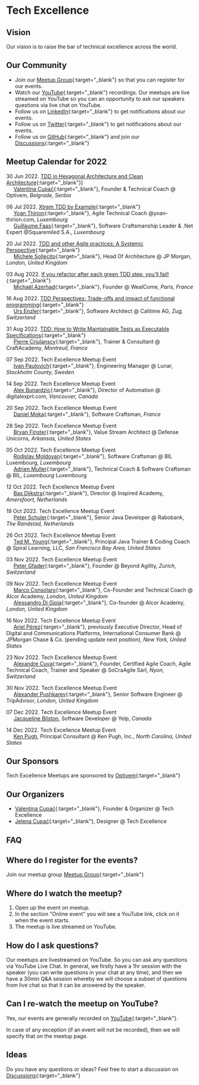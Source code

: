 # Tech Excellence

## Vision

Our vision is to raise the bar of technical excellence across the world.

## Our Community

- Join our [Meetup Group](https://www.meetup.com/techexcellence){:target="_blank"} so that you can register for our events.
- Watch our [YouTube](https://www.youtube.com/c/TechExcellence){:target="_blank"} recordings. Our meetups are live streamed on YouTube so you can an opportunity to ask our speakers questions via live chat on YouTube.
- Follow us on [LinkedIn](https://www.linkedin.com/company/techexcellenceio){:target="_blank"} to get notifications about our events.
- Follow us on [Twitter](https://twitter.com/techexcellence_){:target="_blank"} to get notifications about our events.
- Follow us on [GitHub](https://github.com/techexcellenceio){:target="_blank"} and join our [Discussions](https://github.com/techexcellenceio/techexcellence/discussions){:target="_blank"}

## Meetup Calendar for 2022

30 Jun 2022. [TDD in Hexagonal Architecture and Clean Architecture](https://www.youtube.com/watch?v=WAoqGzVDHc0){:target="_blank"}]
<br/>&nbsp;&nbsp;&nbsp;&nbsp; [Valentina Cupać](https://www.linkedin.com/in/valentinacupac/){:target="_blank"}, Founder & Technical Coach @ Optivem, *Belgrade, Serbia*

06 Jul 2022. [Xtrem TDD by Example](https://www.youtube.com/watch?v=yxO7YHkB83I){:target="_blank"}
<br/>&nbsp;&nbsp;&nbsp;&nbsp; [Yoan Thirion](https://www.linkedin.com/in/yoanthirion/){:target="_blank"}, Agile Technical Coach @yoan-thirion.com, *Luxembourg*
<br/>&nbsp;&nbsp;&nbsp;&nbsp; [Guillaume Faas](https://www.linkedin.com/in/guillaumefaas/){:target="_blank"}, Software Craftsmanship Leader & .Net Expert @Squaremiled S.A., *Luxembourg*

20 Jul 2022. [TDD and other Agile practices: A Systemic Perspective](https://www.youtube.com/watch?v=a3jUXRJRddQ){:target="_blank"}
<br/>&nbsp;&nbsp;&nbsp;&nbsp; [Michele Sollecito](https://www.linkedin.com/in/michelesollecito/){:target="_blank"}, Head Of Architecture @ JP Morgan, *London, United Kingdom*

03 Aug 2022. [If you refactor after each green TDD step, you’ll fail!](https://www.youtube.com/watch?v=Vi_FtRXopdQ){:target="_blank"}
<br/>&nbsp;&nbsp;&nbsp;&nbsp; [Michaël Azerhad](https://www.linkedin.com/in/micha%C3%ABl-azerhad-9058a044/){:target="_blank"}, Founder @ WealCome, *Paris, France*

16 Aug 2022. [TDD Perspectives: Trade-offs and impact of functional programming](https://www.youtube.com/watch?v=JcKLqX8wuR4){:target="_blank"}
<br/>&nbsp;&nbsp;&nbsp;&nbsp; [Urs Enzler](https://www.linkedin.com/in/ursenzler/){:target="_blank"}, Software Architect @ Calitime AG, *Zug, Switzerland*

31 Aug 2022. [TDD: How to Write Maintainable Tests as Executable Specifications](https://www.youtube.com/watch?v=z58ckvPYVAI){:target="_blank"}
<br/>&nbsp;&nbsp;&nbsp;&nbsp; [Pierre Criulanscy](https://www.linkedin.com/in/pierre-criulanscy/){:target="_blank"}, Trainer & Consultant @ CraftAcademy, *Montreuil, France*

07 Sep 2022. Tech Excellence Meetup Event
<br/>&nbsp;&nbsp;&nbsp;&nbsp; [Ivan Paulovich](https://www.linkedin.com/in/ivanpaulovich/){:target="_blank"}, Engineering Manager @ Lunar, *Stockholm County, Sweden*

14 Sep 2022. Tech Excellence Meetup Event
<br/>&nbsp;&nbsp;&nbsp;&nbsp; [Alex Bunardzic](https://www.linkedin.com/in/alexbunardzic/){:target="_blank"}, Director of Automation @ digitalexprt.com, *Vancouver, Canada*

20 Sep 2022. Tech Excellence Meetup Event
<br/>&nbsp;&nbsp;&nbsp;&nbsp; [Daniel Moka](https://www.linkedin.com/in/danielmoka/){:target="_blank"}, Software Craftsman, *France*

28 Sep 2022. Tech Excellence Meetup Event
<br/>&nbsp;&nbsp;&nbsp;&nbsp; [Bryan Finster](https://www.linkedin.com/in/bryan-finster/){:target="_blank"}, Value Stream Architect @ Defense Unicorns, *Arkansas, United States*

05 Oct 2022. Tech Excellence Meetup Event
<br/>&nbsp;&nbsp;&nbsp;&nbsp; [Rodislav Moldovan](https://www.linkedin.com/in/rodislav){:target="_blank"}, Software Craftsman @ BIL Luxembourg, *Luxembourg*
<br/>&nbsp;&nbsp;&nbsp;&nbsp; [Adrien Muller](https://www.linkedin.com/in/adrien-muller-566373a/){:target="_blank"}, Technical Coach & Software Craftsman @ BIL, *Luxembourg* Luxembourg

12 Oct 2022. Tech Excellence Meetup Event
<br/>&nbsp;&nbsp;&nbsp;&nbsp; [Bas Dijkstra](https://www.linkedin.com/in/basdijkstra/){:target="_blank"}, Director @ Inspired Academy, *Amersfoort, Netherlands*

19 Oct 2022. Tech Excellence Meetup Event
<br/>&nbsp;&nbsp;&nbsp;&nbsp; [Peter Schuler](https://www.linkedin.com/in/peterschuler/){:target="_blank"}, Senior Java Developer @ Rabobank, *The Randstad, Netherlands*

26 Oct 2022. Tech Excellence Meetup Event
<br/>&nbsp;&nbsp;&nbsp;&nbsp; [Ted M. Young](https://www.linkedin.com/in/tedmyoung/){:target="_blank"}, Principal Java Trainer & Coding Coach @ Spiral Learning, LLC, *San Francisco Bay Area, United States*

03 Nov 2022. Tech Excellence Meetup Event
<br/>&nbsp;&nbsp;&nbsp;&nbsp; [Peter Gfader](https://www.linkedin.com/in/petergfader/){:target="_blank"}, Founder @ Beyond Agility, *Zurich, Switzerland*

09 Nov 2022. Tech Excellence Meetup Event
<br/>&nbsp;&nbsp;&nbsp;&nbsp; [Marco Consolaro](https://www.linkedin.com/in/consolaro/){:target="_blank"}, Co-Founder and Technical Coach @ Alcor Academy, *London, United Kingdom*
<br/>&nbsp;&nbsp;&nbsp;&nbsp; [Alessandro Di Gioia](https://www.linkedin.com/in/alessandro-di-gioia/){:target="_blank"}, Co-founder @ Alcor Academy, *London, United Kingdom*

16 Nov 2022. Tech Excellence Meetup Event
<br/>&nbsp;&nbsp;&nbsp;&nbsp; [Ariel Pérez](https://www.linkedin.com/in/arielxperez/){:target="_blank"}, previously Executive Director, Head of Digital and Communications Platforms, International Consumer Bank @ JPMorgan Chase & Co. (pending update next position), *New York, United States*

23 Nov 2022. Tech Excellence Meetup Event
<br/>&nbsp;&nbsp;&nbsp;&nbsp; [Alexandre Cuva](https://www.linkedin.com/in/cuvaalex/){:target="_blank"}, Founder, Certified Agile Coach, Agile Technical Coach, Trainer and Speaker @ SoCraAgile Sàrl, *Nyon, Switzerland*

30 Nov 2022. Tech Excellence Meetup Event
<br/>&nbsp;&nbsp;&nbsp;&nbsp; [Alexander Pushkarev](https://www.linkedin.com/in/alexpushkarev/){:target="_blank"}, Senior Software Engineer @ TripAdvisor, *London, United Kingdom*

07 Dec 2022. Tech Excellence Meetup Event
<br/>&nbsp;&nbsp;&nbsp;&nbsp; [Jacqueline Bilston](https://www.linkedin.com/in/jacqueline-bilston-bb09b1122/), Software Developer @ Yelp, *Canada*

14 Dec 2022. Tech Excellence Meetup Event
<br/>&nbsp;&nbsp;&nbsp;&nbsp; [Ken Pugh](https://www.linkedin.com/in/kenpugh/), Principal Consultant @ Ken Pugh, Inc., *North Carolina, United States*

## Our Sponsors

Tech Excellence Meetups are sponsored by [Optivem](http://optivem.com/){:target="_blank"}

## Our Organizers

- [Valentina Cupać](https://www.linkedin.com/in/valentinacupac/){:target="_blank"}, Founder & Organizer @ Tech Excellence
- [Jelena Cupać](https://www.linkedin.com/in/jelenacupac/){:target="_blank"}, Designer @ Tech Excellence

## FAQ

## Where do I register for the events?

Join our meetup group [Meetup Group](https://www.meetup.com/techexcellence){:target="_blank"}

## Where do I watch the meetup?

1. Open up the event on meetup.
2. In the section "Online event" you will see a YouTube link, click on it when the event starts.
3. The meetup is live streamed on YouTube.

## How do I ask questions?

Our meetups are livestreamed on YouTube. So you can ask any questions via YouTube Live Chat. In general, we firstly have a 1hr session with the speaker (you can write questions in your chat at any time), and then we have a 30min Q&A session whereby we will choose a subset of questions from live chat so that it can be answered by the speaker.

## Can I re-watch the meetup on YouTube?

Yes, our events are generally recorded on [YouTube](https://www.youtube.com/c/TechExcellence){:target="_blank"}. 

In case of any exception (if an event will not be recorded), then we will specify that on the meetup page.


## Ideas

Do you have any questions or ideas? Feel free to start a discussion on [Discussions](https://github.com/techexcellenceio/techexcellence/discussions){:target="_blank"}


<!--

## Values

- Technical Excellence
- Knowledge Sharing
- Continuous Improvement



## Community

This is a place for software engineers who care about software quality. You are motivated by clean code - it's not enough to make something work, you want to implement it well. You set high expectations for yourself and your team. 

> "There is no trade-off of quality vs. speed in software... Low quality means low speed... The only way to go fast is to go well." - Uncle Bob

You understand that the underlying problem faced by the software industry is the misunderstanding between speed and quality. For you, it's crystal-clear that you can't be fast without quality. Quality and speed go hand-in-hand. You push for quality even when you're in the minority. You find yourself in environments where no one seems to understand this. Companies are facing the same vicious cycle. Low quality, not enough time, requiring superstars to put out fires.

You want to make an impact in spreading technical excellence. You see technical excellence as a core foundation of your work, not a nice-to-have. You want to exchange knowledge with people who care about quality, people who enjoy learning, reading books, researching, continious improvement.

There aren't many people like you. People like you are dispersed across the world, trying their best to make a change, but the impact is localized to their immediate teams, or to their companies, or perhaps through meetups.

This is a global community aiming to bring together professional software engineers who have invested in their own personal growth, who are aiming to achieve mastery, poeple who never stop learning, people who enjoy mentoring and coaching, spreading knowledge. People for whom software engineering is more than just a 9-5 job.

## Collective Knowledge

The "inputs" are our discussions, knowledgesharing, collective knowledge: [Discussions](https://github.com/valentinacupac/community/discussions).

The "outputs" are a synthesis of knowledge, both conceptual (theory and abstractions) and practical (implementation through code samples). Current code samples are [Banking Kata in Java](https://github.com/valentinacupac/banking-kata-java) and [Banking Kata in .NET](https://github.com/valentinacupac/banking-kata-dotnet). Feel free to update this seciton with links to other GitHub samples.

This community is the first step towards bringing technical excellence back as the foundation.

## Contribute

To contribute to questions, ideas, knowledge exchange: start a discussion or join an existing discussion [Discussions](https://github.com/valentinacupac/community/discussions).

To contribute to the text of this website, you can [fork](https://github.com/valentinacupac/community/fork) this repository and make a pull request.

-->


